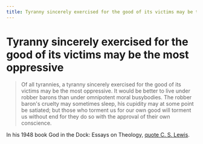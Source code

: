 ```yaml
---
title: Tyranny sincerely exercised for the good of its victims may be the most oppressive
---
```


# Tyranny sincerely exercised for the good of its victims may be the most oppressive

>Of all tyrannies, a tyranny sincerely exercised for the good of its victims may be the most oppressive. It would be better to live under robber barons than under omnipotent moral busybodies. The robber baron's cruelty may sometimes sleep, his cupidity may at some point be satiated; but those who torment us for our own good will torment us without end for they do so with the approval of their own conscience.

In his 1948 book God in the Dock: Essays on Theology, [quote C. S. Lewis](https://www.goodreads.com/quotes/19967-of-all-tyrannies-a-tyranny-sincerely-exercised-for-the-good).